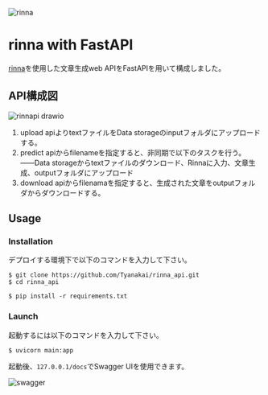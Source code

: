 ![rinna](https://user-images.githubusercontent.com/81244428/143158931-37f15057-8ab3-4253-aa4f-923cc5f1a595.png)
# rinna with FastAPI

[rinna](https://huggingface.co/rinna/japanese-gpt2-medium)を使用した文章生成web APIをFastAPIを用いて構成しました。<br>


## API構成図
![rinnapi drawio](https://user-images.githubusercontent.com/81244428/143158868-3db19139-818d-48a2-9f02-9b857195dd42.png)
1. upload apiよりtextファイルをData storageのinputフォルダにアップロードする。
2. predict apiからfilenameを指定すると、非同期で以下のタスクを行う。<br>
――Data storageからtextファイルのダウンロード、Rinnaに入力、文章生成、outputフォルダにアップロード
3. download apiからfilenamaを指定すると、生成された文章をoutputフォルダからダウンロードする。

## Usage
### Installation
デプロイする環境下で以下のコマンドを入力して下さい。
```
$ git clone https://github.com/Tyanakai/rinna_api.git
$ cd rinna_api
```
```
$ pip install -r requirements.txt
```
### Launch
起動するには以下のコマンドを入力して下さい。
```
$ uvicorn main:app
```
起動後、`127.0.0.1/docs`でSwagger UIを使用できます。

![swagger](https://user-images.githubusercontent.com/81244428/143162944-9bc40e0a-c9a5-4834-95cc-b3fd8f8e8b7d.PNG)
